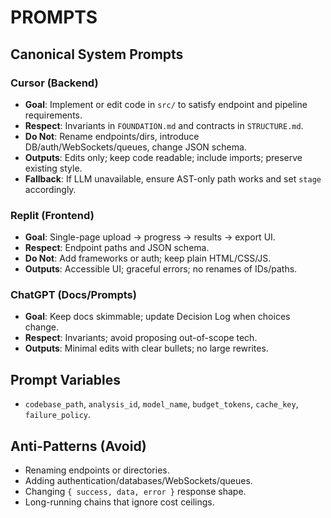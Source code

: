# PROMPTS

## Canonical System Prompts

### Cursor (Backend)
- **Goal**: Implement or edit code in `src/` to satisfy endpoint and pipeline requirements.
- **Respect**: Invariants in `FOUNDATION.md` and contracts in `STRUCTURE.md`.
- **Do Not**: Rename endpoints/dirs, introduce DB/auth/WebSockets/queues, change JSON schema.
- **Outputs**: Edits only; keep code readable; include imports; preserve existing style.
- **Fallback**: If LLM unavailable, ensure AST-only path works and set `stage` accordingly.

### Replit (Frontend)
- **Goal**: Single-page upload → progress → results → export UI.
- **Respect**: Endpoint paths and JSON schema.
- **Do Not**: Add frameworks or auth; keep plain HTML/CSS/JS.
- **Outputs**: Accessible UI; graceful errors; no renames of IDs/paths.

### ChatGPT (Docs/Prompts)
- **Goal**: Keep docs skimmable; update Decision Log when choices change.
- **Respect**: Invariants; avoid proposing out-of-scope tech.
- **Outputs**: Minimal edits with clear bullets; no large rewrites.

## Prompt Variables
- `codebase_path`, `analysis_id`, `model_name`, `budget_tokens`, `cache_key`, `failure_policy`.

## Anti-Patterns (Avoid)
- Renaming endpoints or directories.
- Adding authentication/databases/WebSockets/queues.
- Changing `{ success, data, error }` response shape.
- Long-running chains that ignore cost ceilings.

